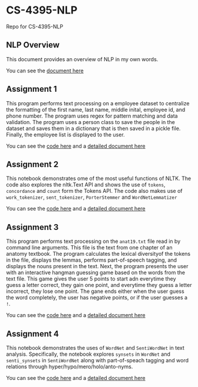 # CS-4395-NLP
Repo for CS-4395-NLP

## NLP Overview
This document provides an overview of NLP in my own words.

You can see the [document here](NLP_Overview.pdf)

## Assignment 1
This program performs text processing on a employee dataset to centralize the formatting of the first name, last name, middle inital, employee id, and phone number. The program uses regex for pattern matching and data validation. The program uses a person class to save the people in the dataset and saves them in a dictionary that is then saved in a pickle file. Finally, the employee list is displayed to the user.

You can see the [code here](Homework1/Homework1_sxg180113.py) and a [detailed document here](Homework1/Assignment1_Details.md)


## Assignment 2
This notebook demonstrates ome of the most useful functions of NLTK. The code also explores the nltk.Text API and shows the use of ```tokens```, ```concordance``` and ```count``` form the Tokens API. The code also makes use of ```work_tokenizer```, ```sent_tokenizer```, ```PorterStemmer``` and ```WordNetLemmatizer```

You can see the [code here](Homework2/Homework2_sxg180113.pdf) and a [detailed document here](Homework2/Assignment2_Details.md)

## Assignment 3
This program performs text processing on the ```anat19.txt``` file read in by command line arguments. This file is the text from one chapter of an anatomy textbook. The program calculates the lexical diversityof the tokens in the file, displays the lemmas, performs part-of-speech tagging, and displays the nouns present in the text. Next, the program presents the user with an interactive hangman guessing game based on the words from the text file. This game gives the user 5 points to start adn everytime they guess a letter correct, they gain one point, and everytime they guess a letter incorrect, they lose one point. The gane ends either when the user guess the word completely, the user has negative points, or if the user guesses a ```!```.

You can see the [code here](Homework3/Homework3_sxg180113.py) and a [detailed document here](Homework3/Assignment3_Details.md)

## Assignment 4
This notebook demonstrates the uses of ```WordNet``` and ```SentiWordNet``` in text analysis. Specifically, the notebook explores ```synsets``` in ```WordNet``` and ```senti_synsets``` in ```SentiWordNet``` along with part-of-speach tagging and word relations through hyper/hypo/mero/holo/anto-nyms.

You can see the [code here](Homework4/Homework4_sxg180113.pdf) and a [detailed document here](Homework4/Assignment4_Details.md)